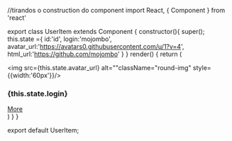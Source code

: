 //tirandos o construction do component
import React, { Component } from 'react'

export class UserItem extends Component {
    constructor(){
        super();
        this.state ={
          id:'id',
          login:'mojombo',
          avatar_url:'https://avatars0.githubusercontent.com/u/1?v=4',
          html_url:'https://github.com/mojombo'
        }
    }
    render() {
        return (
            <div className="card text-center">
                <img 
                src={this.state.avatar_url}
                alt=""className="round-img" 
                style={{width:'60px'}}/>
                <h3>{this.state.login}</h3>
                <div>
                    <a href={this.state.html_url} className="btn btn-dark btn-sm my-1">More</a>
                </div>
            </div>
        )
    }
}

export default UserItem;

